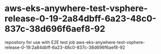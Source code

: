 # aws-eks-anywhere-test-vsphere-release-0-19-2a84dbff-6a23-48c0-837c-38d696f6aef8-92
repository for use with E2E test job aws-eks-anywhere-test-vsphere-release-0-19:2a84dbff-6a23-48c0-837c-38d696f6aef8-92
